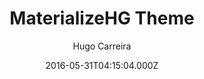 ---
title: MaterializeHG Theme
github: 'https://github.com/hugocarreira/jekyll-materializecss'
demo: 'http://hugocarreira.github.io/jekyll-materializecss'
author: Hugo Carreira
ssg:
  - Jekyll
cms:
  - No Cms
date: 2016-05-31T04:15:04.000Z
github_branch: gh-pages
description: a simple theme for Jekyll using Materializecss
stale: true
---